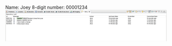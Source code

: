 Name: Joey
8-digit number: 00001234
![image](https://github.com/ychengaw/comp3111-lab1-2020s/blob/master/screenshot.png)